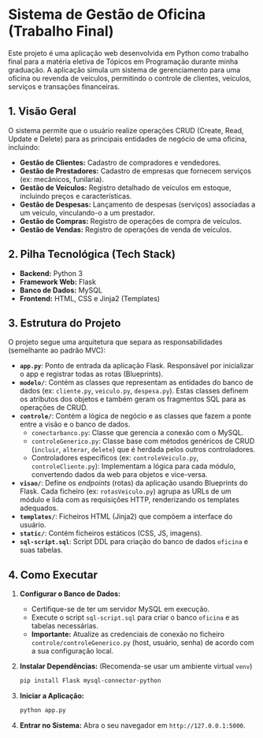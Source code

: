# Sistema de Gestão de Oficina (Trabalho Final)

Este projeto é uma aplicação web desenvolvida em Python como trabalho final para a matéria eletiva de Tópicos em Programação durante minha graduação. A aplicação simula um sistema de gerenciamento para uma oficina ou revenda de veículos, permitindo o controle de clientes, veículos, serviços e transações financeiras.

## 1\. Visão Geral

O sistema permite que o usuário realize operações CRUD (Create, Read, Update e Delete) para as principais entidades de negócio de uma oficina, incluindo:

  * **Gestão de Clientes:** Cadastro de compradores e vendedores.
  * **Gestão de Prestadores:** Cadastro de empresas que fornecem serviços (ex: mecânicos, funilaria).
  * **Gestão de Veículos:** Registro detalhado de veículos em estoque, incluindo preços e características.
  * **Gestão de Despesas:** Lançamento de despesas (serviços) associadas a um veículo, vinculando-o a um prestador.
  * **Gestão de Compras:** Registro de operações de compra de veículos.
  * **Gestão de Vendas:** Registro de operações de venda de veículos.

## 2\. Pilha Tecnológica (Tech Stack)

  * **Backend:** Python 3
  * **Framework Web:** Flask
  * **Banco de Dados:** MySQL
  * **Frontend:** HTML, CSS e Jinja2 (Templates)

## 3\. Estrutura do Projeto

O projeto segue uma arquitetura que separa as responsabilidades (semelhante ao padrão MVC):

  * **`app.py`**: Ponto de entrada da aplicação Flask. Responsável por inicializar o app e registrar todas as rotas (Blueprints).
  * **`modelo/`**: Contém as classes que representam as entidades do banco de dados (ex: `cliente.py`, `veiculo.py`, `despesa.py`). Estas classes definem os atributos dos objetos e também geram os fragmentos SQL para as operações de CRUD.
  * **`controle/`**: Contém a lógica de negócio e as classes que fazem a ponte entre a visão e o banco de dados.
      * `conectarbanco.py`: Classe que gerencia a conexão com o MySQL.
      * `controleGenerico.py`: Classe base com métodos genéricos de CRUD (`incluir`, `alterar`, `delete`) que é herdada pelos outros controladores.
      * Controladores específicos (ex: `controleVeiculo.py`, `controleCliente.py`): Implementam a lógica para cada módulo, convertendo dados da web para objetos e vice-versa.
  * **`visao/`**: Define os *endpoints* (rotas) da aplicação usando Blueprints do Flask. Cada ficheiro (ex: `rotasVeiculo.py`) agrupa as URLs de um módulo e lida com as requisições HTTP, renderizando os templates adequados.
  * **`templates/`**: Ficheiros HTML (Jinja2) que compõem a interface do usuário.
  * **`static/`**: Contém ficheiros estáticos (CSS, JS, imagens).
  * **`sql-script.sql`**: Script DDL para criação do banco de dados `oficina` e suas tabelas.

## 4\. Como Executar

1.  **Configurar o Banco de Dados:**

      * Certifique-se de ter um servidor MySQL em execução.
      * Execute o script `sql-script.sql` para criar o banco `oficina` e as tabelas necessárias.
      * **Importante:** Atualize as credenciais de conexão no ficheiro `controle/controleGenerico.py` (host, usuário, senha) de acordo com a sua configuração local.

2.  **Instalar Dependências:**
    (Recomenda-se usar um ambiente virtual `venv`)

    ```bash
    pip install Flask mysql-connector-python
    ```

3.  **Iniciar a Aplicação:**

    ```bash
    python app.py
    ```

4.  **Entrar no Sistema:**
    Abra o seu navegador em `http://127.0.0.1:5000`.
